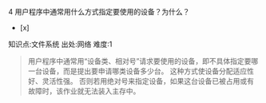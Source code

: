 4
用户程序中通常用什么方式指定要使用的设备？为什么？
- [x]

知识点:文件系统
出处:网络
难度:1
> 用户程序中通常用“设备类、相对号”请求要使用的设备，即不具体指定要哪一台设备，而是提出要申请哪类设备多少台。 这种方式使设备分配适应性好、灵活性强。
> 否则若用绝对号来指定设备，如果这台设备已被占用或有故障时，该作业就无法装入主存中。
